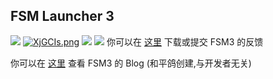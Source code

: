 ## FSM Launcher 3
[![](https://s3.bmp.ovh/imgs/2022/07/09/3e382c030ad4acb8.png)](https://s3.bmp.ovh/imgs/2022/08/02/4643af5e3fd2b076.png)
[![XjGCIs.png](https://s1.ax1x.com/2022/06/19/XjGCIs.png)](https://imgtu.com/i/XjGCIs)
![](https://s3.bmp.ovh/imgs/2022/07/09/051a0b02e1876da3.jpg)
![](https://s3.bmp.ovh/imgs/2022/07/09/3d8e3702d10ed13c.jpg)
你可以在 [这里](https://support.qq.com/products/361169) 下载或提交 FSM3 的反馈

你可以在 [这里](http://blog.fsm3.net) 查看 FSM3 的 Blog (和平鸽创建,与开发者无关)
